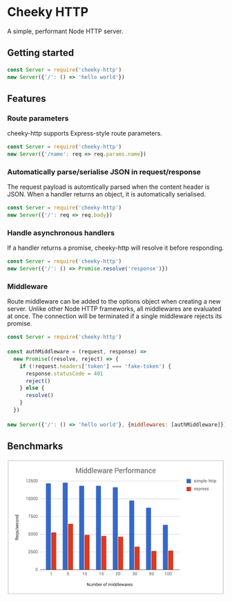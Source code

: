 # Cheeky HTTP

A simple, performant Node HTTP server.

## Getting started

```js
const Server = require('cheeky-http')
new Server({'/': () => 'hello world'})
```

## Features

### Route parameters

cheeky-http supports Express-style route parameters.

```js
const Server = require('cheeky-http')
new Server({'/name': req => req.params.name})
```

### Automatically parse/serialise JSON in request/response

The request payload is automtically parsed when the content header is JSON. When a handler
returns an object, it is automatically serialised.

```js
const Server = require('cheeky-http')
new Server({'/': req => req.body})
```

### Handle asynchronous handlers

If a handler returns a promise, cheeky-http will resolve it before responding.

```js
const Server = require('cheeky-http')
new Server({'/': () => Promise.resolve('response')})
```

### Middleware

Route middleware can be added to the options object when creating a new server.
Unlike other Node HTTP frameworks, all middlewares are evaluated at once. The connection
will be terminated if a single middleware rejects its promise.

```js
const Server = require('cheeky-http')

const authMiddleware = (request, response) =>
  new Promise((resolve, reject) => {
    if (!request.headers['token'] === 'fake-token') {
      response.statusCode = 401
      reject()
    } else {
      resolve()
    }
  })

new Server({'/': () => 'hello world'}, {middlewares: [authMiddleware]})
```

## Benchmarks

![middleware requests per second](https://raw.githubusercontent.com/cdlewis/cheeky-http/master/images/middleware-performance.png)
